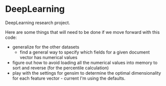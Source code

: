 DeepLearning
============

DeepLearning research project.

Here are some things that will need to be done if we move forward with this code:
* generalize for the other datasets 
  * find a general way to specify which fields for a given document vector has numerical values
* figure out how to avoid loading all the numerical values into memory to sort and reverse (for the percentile calculation)
* play with the settings for gensim to determine the optimal dimensionality for each feature vector - current I'm using the defaults.
